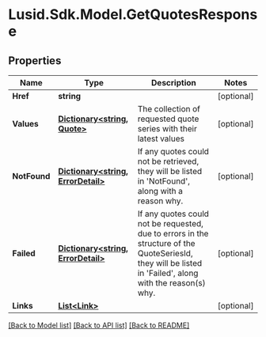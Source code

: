 
# Lusid.Sdk.Model.GetQuotesResponse

## Properties

Name | Type | Description | Notes
------------ | ------------- | ------------- | -------------
**Href** | **string** |  | [optional] 
**Values** | [**Dictionary&lt;string, Quote&gt;**](Quote.md) | The collection of requested quote series with their latest values | [optional] 
**NotFound** | [**Dictionary&lt;string, ErrorDetail&gt;**](ErrorDetail.md) | If any quotes could not be retrieved, they will be listed in &#39;NotFound&#39;, along  with a reason why. | [optional] 
**Failed** | [**Dictionary&lt;string, ErrorDetail&gt;**](ErrorDetail.md) | If any quotes could not be requested, due to errors in the structure of the   QuoteSeriesId, they will be listed in &#39;Failed&#39;, along with the reason(s) why. | [optional] 
**Links** | [**List&lt;Link&gt;**](Link.md) |  | [optional] 

[[Back to Model list]](../README.md#documentation-for-models)
[[Back to API list]](../README.md#documentation-for-api-endpoints)
[[Back to README]](../README.md)

